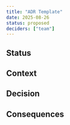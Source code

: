 ```yaml
---
title: "ADR Template"
date: 2025-08-26
status: proposed
deciders: ["team"]
---
```


## Status

## Context

## Decision

## Consequences

